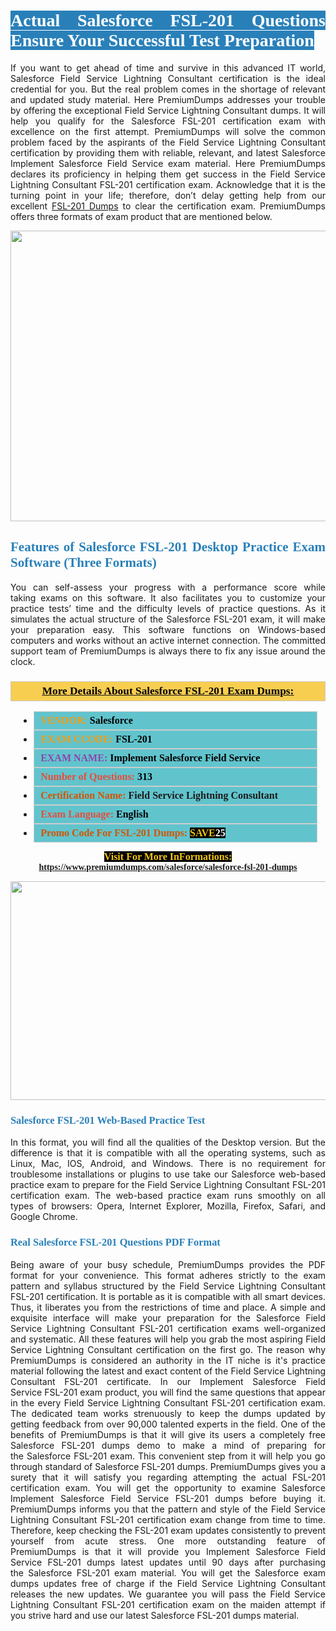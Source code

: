 <h1 style="text-align: justify;"><span style="color:#ffffff;"><span style="font-family:Georgia,serif;"><strong><span style="background-color:#2980b9;">Actual Salesforce FSL-201 Questions Ensure Your Successful Test Preparation</span></strong></span></span></h1>

<p style="text-align: justify;">If you want to get ahead of time and survive in this advanced IT world, Salesforce Field Service Lightning Consultant certification is the ideal credential for you. But the real problem comes in the shortage of relevant and updated study material. Here PremiumDumps addresses your trouble by offering the exceptional Field Service Lightning Consultant dumps. It will help you qualify for the Salesforce FSL-201 certification exam with excellence on the first attempt. PremiumDumps will solve the common problem faced by the aspirants of the Field Service Lightning Consultant certification by providing them with reliable, relevant, and latest Salesforce Implement Salesforce Field Service exam material. Here PremiumDumps declares its proficiency in helping them get success in the Field Service Lightning Consultant FSL-201 certification exam. Acknowledge that it is the turning point in your life; therefore, don’t delay getting help from our excellent <a href="https://www.premiumdumps.com/salesforce/salesforce-fsl-201-dumps">FSL-201 Dumps</a> to clear the certification exam. PremiumDumps offers three formats of exam product that are mentioned below.</p>

<p style="text-align: center;"><a href="https://www.premiumdumps.com/salesforce/salesforce-fsl-201-dumps"><img alt="" src="https://i.imgur.com/KJGzbJ2.jpeg" style="width: 700px; height: 465px;" /></a></p>

<h2 style="text-align: justify;"><span style="color:#2980b9;"><span style="font-family:Georgia,serif;"><strong>Features of Salesforce FSL-201 Desktop Practice Exam Software (Three Formats)</strong></span></span></h2>

<p style="text-align: justify;">You can self-assess your progress with a performance score while taking exams on this software. It also facilitates you to customize your practice tests’ time and the difficulty levels of practice questions. As it simulates the actual structure of the Salesforce FSL-201 exam, it will make your preparation easy. This software functions on Windows-based computers and works without an active internet connection. The committed support team of PremiumDumps is always there to fix any issue around the clock.</p>

<h3 style="background: #f7ce50; border: 1px solid rgb(204, 204, 204); padding: 5px 10px; text-align: center;"><span style="font-family:Georgia,serif;"><u><u><span style="color:#000000;"><span style="font-size:11pt"><span style="line-height:normal"><b><span style="font-size:13.0pt"><span cambria="">More Details About Salesforce FSL-201 Exam Dumps:</span></span></b></span></span></span></u></u></span></h3>

<ul>
	<li style="margin:0cm 10pt">
	<div style="background:#61c4cd; border: 1px solid rgb(204, 204, 204); padding: 5px 10px; text-align: justify;"><span style="font-family:Georgia,serif;"><span style="font-size:11pt"><span style="line-height:normal"><b><span style="font-size:12.0pt"><span new="" roman="" times=""><span style="color:#f39c12;">VENDOR:</span> <span style="color:#000000;">Salesforce</span></span></span></b></span></span></span></div>
	</li>
	<li style="margin:0cm 10pt">
	<div style="background: #61c4cd; border: 1px solid rgb(204, 204, 204); padding: 5px 10px; text-align: justify;"><span style="font-family:Georgia,serif;"><span style="font-size:11pt"><span style="line-height:normal"><b><span style="font-size:12.0pt"><span new="" roman="" times=""><span style="color:#f39c12;">EXAM CCODE:</span> <span style="color:#000000;">FSL-201</span></span></span></b></span></span></span></div>
	</li>
	<li style="margin:0cm 10pt">
	<div style="background: #61c4cd; border: 1px solid rgb(204, 204, 204); padding: 5px 10px; text-align: justify;"><span style="font-family:Georgia,serif;"><span style="font-size:11pt"><span style="line-height:normal"><b><span style="font-size:12.0pt"><span new="" roman="" times=""><span style="color:#8e44ad;">EXAM NAME:</span> <span style="color:#000000;">Implement Salesforce Field Service</span></span></span></b></span></span></span></div>
	</li>
	<li style="margin:0cm 10pt">
	<div style="background: #61c4cd; border: 1px solid rgb(204, 204, 204); padding: 5px 10px;"><span style="font-family:Georgia,serif;"><span style="font-size:11pt"><span style="line-height:normal"><b><span style="font-size:12.0pt"><span new="" roman="" times=""><span style="color:#e74c3c;">Number of Questions:</span><span style="color:#000000;"><span style="color:#f1c40f;"> </span>313</span></span></span></b></span></span></span></div>
	</li>
	<li style="margin:0cm 10pt">
	<div style="background: #61c4cd; border: 1px solid rgb(204, 204, 204); padding: 5px 10px; text-align: justify;"><span style="font-family:Georgia,serif;"><span style="font-size:11pt"><span style="line-height:normal"><b><span style="font-size:12.0pt"><span new="" roman="" times=""><span style="color:#d35400;">Certification Name:</span> Field Service Lightning Consultant</span></span></b></span></span></span></div>
	</li>
	<li style="margin:0cm 10pt">
	<div style="background: #61c4cd; border: 1px solid rgb(204, 204, 204); padding: 5px 10px; text-align: justify;"><span style="font-family:Georgia,serif;"><span style="font-size:11pt"><span style="line-height:normal"><b><span style="font-size:12.0pt"><span new="" roman="" times=""><span style="color:#e74c3c;">Exam Language:</span> <span style="color:#000000;">English</span></span></span></b></span></span></span></div>
	</li>
	<li style="margin:0cm 10pt">
	<div style="background: #61c4cd; border: 1px solid rgb(204, 204, 204); padding: 5px 10px;"><span style="font-family:Georgia,serif;"><span style="font-size:11pt"><span style="line-height:normal"><b><span style="font-size:12.0pt"><span new="" roman="" times=""><span style="color:#d35400;">Promo Code For FSL-201 Dumps:</span><span style="color:#f1c40f;"> <span style="background-color:#000000;">SAVE</span></span><span style="color:#ffffff;"><span style="background-color:#000000;">25</span></span></span></span></b></span></span></span></div>
	</li>
</ul>

<p style="text-align: center;"><span style="font-family:Georgia,serif;"><strong><span style="font-size:16px;"><span style="color:#f1c40f;"><span style="background-color:#000000;">Visit For More InFormations:</span></span></span> <a href="https://www.premiumdumps.com/salesforce/salesforce-fsl-201-dumps">https://www.premiumdumps.com/salesforce/salesforce-fsl-201-dumps</a></strong></span></p>

<p style="text-align: center;"><strong><strong><a href="https://www.premiumdumps.com/salesforce/salesforce-fsl-201-dumps"><img alt="" src="https://i.imgur.com/F18GQwv.jpeg" style="width: 700px; height: 350px;" /></a></strong></strong></p>

<h3 style="text-align: justify;"><span style="color:#2980b9;"><span style="font-family:Georgia,serif;"><strong><strong><strong>Salesforce FSL-201 Web-Based Practice Test</strong></strong></strong></span></span></h3>

<p style="text-align: justify;">In this format, you will find all the qualities of the Desktop version. But the difference is that it is compatible with all the operating systems, such as Linux, Mac, IOS, Android, and Windows. There is no requirement for troublesome installations or plugins to use take our Salesforce web-based practice exam to prepare for the Field Service Lightning Consultant FSL-201 certification exam. The web-based practice exam runs smoothly on all types of browsers: Opera, Internet Explorer, Mozilla, Firefox, Safari, and Google Chrome.</p>

<h3 style="text-align: justify;"><span style="color:#2980b9;"><span style="font-family:Georgia,serif;"><strong><strong><strong>Real Salesforce FSL-201 Questions PDF Format</strong></strong></strong></span></span></h3>

<p style="text-align: justify;">Being aware of your busy schedule, PremiumDumps provides the PDF format for your convenience. This format adheres strictly to the exam pattern and syllabus structured by the Field Service Lightning Consultant FSL-201 certification. It is portable as it is compatible with all smart devices. Thus, it liberates you from the restrictions of time and place. A simple and exquisite interface will make your preparation for the Salesforce Field Service Lightning Consultant FSL-201 certification exams well-organized and systematic. All these features will help you grab the most aspiring Field Service Lightning Consultant certification on the first go. The reason why PremiumDumps is considered an authority in the IT niche is it's practice material following the latest and exact content of the Field Service Lightning Consultant FSL-201 certificate. In our Implement Salesforce Field Service FSL-201 exam product, you will find the same questions that appear in the every Field Service Lightning Consultant FSL-201 certification exam. The dedicated team works strenuously to keep the dumps updated by getting feedback from over 90,000 talented experts in the field. One of the benefits of PremiumDumps is that it will give its users a completely free Salesforce FSL-201 dumps demo to make a mind of preparing for the Salesforce FSL-201 exam. This convenient step from it will help you go through standard of Salesforce FSL-201 dumps. PremiumDumps gives you a surety that it will satisfy you regarding attempting the actual FSL-201 certification exam. You will get the opportunity to examine Salesforce Implement Salesforce Field Service FSL-201 dumps before buying it. PremiumDumps informs you that the pattern and style of the Field Service Lightning Consultant FSL-201 certification exam change from time to time. Therefore, keep checking the FSL-201 exam updates consistently to prevent yourself from acute stress. One more outstanding feature of PremiumDumps is that it will provide you Implement Salesforce Field Service FSL-201 dumps latest updates until 90 days after purchasing the Salesforce FSL-201 exam material. You will get the Salesforce exam dumps updates free of charge if the Field Service Lightning Consultant releases the new updates. We guarantee you will pass the Field Service Lightning Consultant FSL-201 certification exam on the maiden attempt if you strive hard and use our latest Salesforce FSL-201 dumps material.</p>
